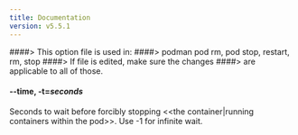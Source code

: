 ```yaml
---
title: Documentation
version: v5.5.1
---
```


####> This option file is used in:
####>   podman pod rm, pod stop, restart, rm, stop
####> If file is edited, make sure the changes
####> are applicable to all of those.
#### **--time**, **-t**=*seconds*

Seconds to wait before forcibly stopping <<the container|running containers within the pod>>.
Use -1 for infinite wait.

